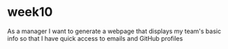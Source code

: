 # week10
As a manager I want to generate a webpage that displays my team's basic info so that I have quick access to emails and GitHub profiles
